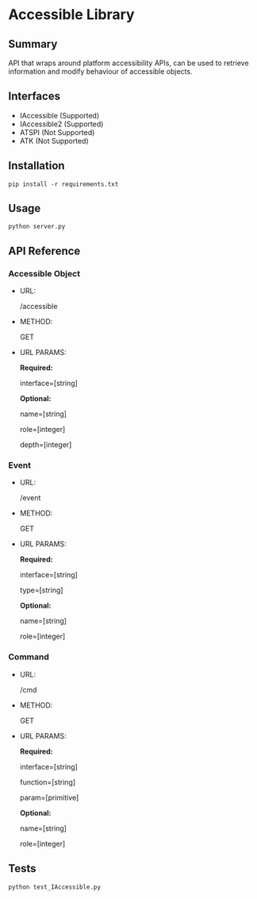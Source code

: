 # Accessible Library

## Summary
API that wraps around platform accessibility APIs, can be used to retrieve information and modify behaviour of accessible objects.

## Interfaces
- IAccessible (Supported)
- IAccessible2 (Supported)
- ATSPI (Not Supported)
- ATK (Not Supported)

## Installation
```
pip install -r requirements.txt
```

## Usage
```
python server.py
```

## API Reference
### Accessible Object
- URL:

  /accessible
  
- METHOD:

  GET
  
- URL PARAMS:

  **Required:**
  
  interface=[string]
  
  **Optional:**
  
  name=[string]
  
  role=[integer]
  
  depth=[integer]
  
### Event
- URL:

  /event
  
- METHOD:

  GET
  
- URL PARAMS:

  **Required:**
  
  interface=[string]
  
  type=[string]
  
  **Optional:**
  
  name=[string]
  
  role=[integer]
  
### Command
- URL:

  /cmd
  
- METHOD:

  GET
  
- URL PARAMS:

  **Required:**
  
  interface=[string]
  
  function=[string]
  
  param=[primitive]
  
  **Optional:**
  
  name=[string]
  
  role=[integer]
 
## Tests
```
python test_IAccessible.py
```






